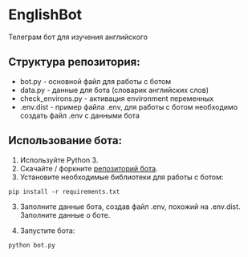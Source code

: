 # EnglishBot
Телеграм бот для изучения английского

## Структура репозитория:
- bot.py - основной файл для работы с ботом
- data.py - данные для бота (словарик английских слов)
- check_environs.py - активация environment переменных
- .env.dist - пример файла .env, для работы с ботом необходимо создать файл .env с данными бота

## Использование бота:
1. Используйте Python 3.
2. Скачайте / форкните [репозиторий бота](https://github.com/alenapoliakova/EnglishBot).
3. Установите необходимые библиотеки для работы с ботом:

`pip install -r requirements.txt`

3. Заполните данные бота, создав файл .env, похожий на .env.dist. Заполните данные о боте.

4. Запустите бота:

`python bot.py`
